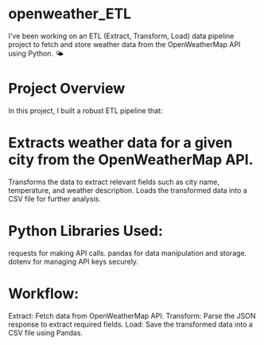 # openweather_ETL
I've been working on an ETL (Extract, Transform, Load) data pipeline project to fetch and store weather data from the OpenWeatherMap API using Python. 🌤️

# Project Overview
In this project, I built a robust ETL pipeline that:

# Extracts weather data for a given city from the OpenWeatherMap API.
Transforms the data to extract relevant fields such as city name, temperature, and weather description.
Loads the transformed data into a CSV file for further analysis.

# Python Libraries Used:
requests for making API calls.
pandas for data manipulation and storage.
dotenv for managing API keys securely.

# Workflow:
Extract: Fetch data from OpenWeatherMap API.
Transform: Parse the JSON response to extract required fields.
Load: Save the transformed data into a CSV file using Pandas.

